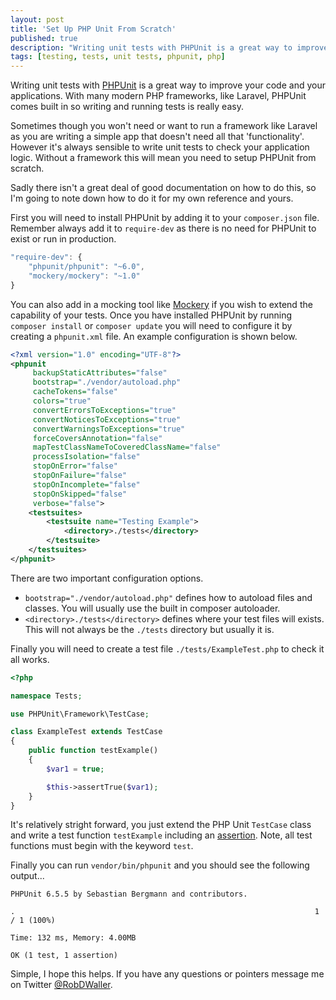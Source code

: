 ```yaml
---
layout: post
title: 'Set Up PHP Unit From Scratch'
published: true
description: "Writing unit tests with PHPUnit is a great way to improve your code and your applications, learn how to set it up from scratch."
tags: [testing, tests, unit tests, phpunit, php]
---
```

Writing unit tests with [PHPUnit](https://phpunit.de) is a great way to improve your code and your applications. With many modern PHP frameworks, like Laravel, PHPUnit comes built in so writing and running tests is really easy.

Sometimes though you won't need or want to run a framework like Laravel as you are writing a simple app that doesn't need all that 'functionality'. However it's always sensible to write unit tests to check your application logic. Without a framework this will mean you need to setup PHPUnit from scratch.  

Sadly there isn't a great deal of good documentation on how to do this, so I'm going to note down how to do it for my own reference and yours.

First you will need to install PHPUnit by adding it to your `composer.json` file. Remember always add it to `require-dev` as there is no need for PHPUnit to exist or run in production.

```js
"require-dev": {
    "phpunit/phpunit": "~6.0",
    "mockery/mockery": "~1.0"
}
```

You can also add in a mocking tool like [Mockery](http://docs.mockery.io/en/latest/) if you wish to extend the capability of your tests. Once you have installed PHPUnit by running `composer install` or `composer update` you will need to configure it by creating a `phpunit.xml` file. An example configuration is shown below.

```xml
<?xml version="1.0" encoding="UTF-8"?>
<phpunit
     backupStaticAttributes="false"
     bootstrap="./vendor/autoload.php"
     cacheTokens="false"
     colors="true"
     convertErrorsToExceptions="true"
     convertNoticesToExceptions="true"
     convertWarningsToExceptions="true"
     forceCoversAnnotation="false"
     mapTestClassNameToCoveredClassName="false"
     processIsolation="false"
     stopOnError="false"
     stopOnFailure="false"
     stopOnIncomplete="false"
     stopOnSkipped="false"
     verbose="false">
    <testsuites>
        <testsuite name="Testing Example">
            <directory>./tests</directory>
        </testsuite>
    </testsuites>
</phpunit>
```

There are two important configuration options.

- `bootstrap="./vendor/autoload.php"` defines how to autoload files and classes. You will usually use the built in composer autoloader.
- `<directory>./tests</directory>` defines where your test files will exists. This will not always be the `./tests` directory but usually it is.

Finally you will need to create a test file `./tests/ExampleTest.php` to check it all works.

```php
<?php

namespace Tests;

use PHPUnit\Framework\TestCase;

class ExampleTest extends TestCase
{
    public function testExample()
    {
        $var1 = true;

        $this->assertTrue($var1);
    }
}
```

It's relatively stright forward, you just extend the PHP Unit `TestCase` class and write a test function `testExample` including an [assertion](https://phpunit.de/manual/current/en/appendixes.assertions.html). Note, all test functions must begin with the keyword `test`.

Finally you can run `vendor/bin/phpunit` and you should see the following output...

```shell
PHPUnit 6.5.5 by Sebastian Bergmann and contributors.

.                                                                   1 / 1 (100%)

Time: 132 ms, Memory: 4.00MB

OK (1 test, 1 assertion)
```

Simple, I hope this helps. If you have any questions or pointers message me on Twitter [@RobDWaller](https://twitter.com/robdwaller).
